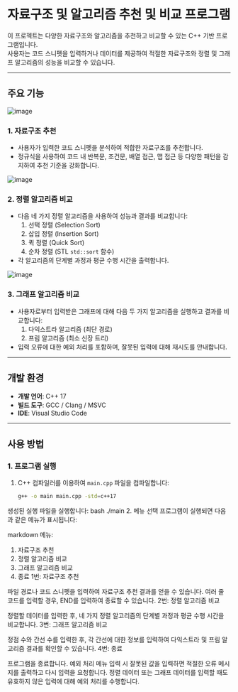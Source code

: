 

# 자료구조 및 알고리즘 추천 및 비교 프로그램

이 프로젝트는 다양한 자료구조와 알고리즘을 추천하고 비교할 수 있는 C++ 기반 프로그램입니다.  
사용자는 코드 스니펫을 입력하거나 데이터를 제공하여 적절한 자료구조와 정렬 및 그래프 알고리즘의 성능을 비교할 수 있습니다.

---

## 주요 기능

![image](https://github.com/user-attachments/assets/6cdf1077-07ac-4635-b09d-145f550be83e)

### 1. **자료구조 추천**
- 사용자가 입력한 코드 스니펫을 분석하여 적합한 자료구조를 추천합니다.
- 정규식을 사용하여 코드 내 반복문, 조건문, 배열 접근, 맵 접근 등 다양한 패턴을 감지하여 추천 기준을 강화합니다.



![image](https://github.com/user-attachments/assets/29de5ef5-ef9d-45dd-9f34-708c4145337a)

### 2. **정렬 알고리즘 비교**
- 다음 네 가지 정렬 알고리즘을 사용하여 성능과 결과를 비교합니다:
  1. 선택 정렬 (Selection Sort)
  2. 삽입 정렬 (Insertion Sort)
  3. 퀵 정렬 (Quick Sort)
  4. 순차 정렬 (STL `std::sort` 함수)
- 각 알고리즘의 단계별 과정과 평균 수행 시간을 출력합니다.

![image](https://github.com/user-attachments/assets/32eac42a-a607-48ec-8195-bcf15b8db441)
### 3. **그래프 알고리즘 비교**
- 사용자로부터 입력받은 그래프에 대해 다음 두 가지 알고리즘을 실행하고 결과를 비교합니다:
  1. 다익스트라 알고리즘 (최단 경로)
  2. 프림 알고리즘 (최소 신장 트리)
- 입력 오류에 대한 예외 처리를 포함하며, 잘못된 입력에 대해 재시도를 안내합니다.

---

## 개발 환경

- **개발 언어**: C++ 17
- **빌드 도구**: GCC / Clang / MSVC
- **IDE**: Visual Studio Code

---

## 사용 방법

### 1. 프로그램 실행
1. C++ 컴파일러를 이용하여 `main.cpp` 파일을 컴파일합니다:
   ```bash
   g++ -o main main.cpp -std=c++17
생성된 실행 파일을 실행합니다:
bash
./main
2. 메뉴 선택
프로그램이 실행되면 다음과 같은 메뉴가 표시됩니다:

markdown
메뉴:
1. 자료구조 추천
2. 정렬 알고리즘 비교
3. 그래프 알고리즘 비교
4. 종료
1번: 자료구조 추천

파일 경로나 코드 스니펫을 입력하여 자료구조 추천 결과를 얻을 수 있습니다.
여러 줄 코드를 입력할 경우, END를 입력하여 종료할 수 있습니다.
2번: 정렬 알고리즘 비교

정렬할 데이터를 입력한 후, 네 가지 정렬 알고리즘의 단계별 과정과 평균 수행 시간을 비교합니다.
3번: 그래프 알고리즘 비교

정점 수와 간선 수를 입력한 후, 각 간선에 대한 정보를 입력하여 다익스트라 및 프림 알고리즘 결과를 확인할 수 있습니다.
4번: 종료

프로그램을 종료합니다.
예외 처리
메뉴 입력 시 잘못된 값을 입력하면 적절한 오류 메시지를 출력하고 다시 입력을 요청합니다.
정렬 데이터 또는 그래프 데이터를 입력할 때도 유효하지 않은 입력에 대해 예외 처리를 수행합니다.


